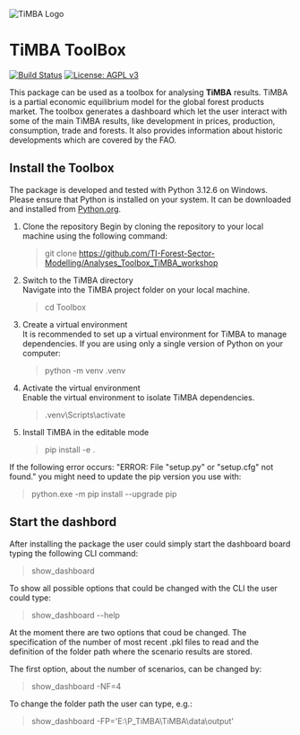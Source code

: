 ![TiMBA Logo](https://raw.githubusercontent.com/TI-Forest-Sector-Modelling/TiMBA/ToolBox_implementation_cm/images/timba_toolbox_logo.png)

# TiMBA ToolBox

[![Build Status](https://github.com/TI-Forest-Sector-Modelling/Analyses_Toolbox_TiMBA_workshop/actions/workflows/actions.yml/badge.svg)](https://github.com/TI-Forest-Sector-Modelling/Analyses_Toolbox_TiMBA_workshop/actions/workflows/actions.yml)
[![License: AGPL v3](https://img.shields.io/badge/License-AGPL_v3-blue.svg)](https://www.gnu.org/licenses/agpl-3.0)

This package can be used as a toolbox for analysing **TiMBA** results. TiMBA is a partial economic equilibrium model for the global forest products market. The toolbox generates a dashboard which let the user interact with some of the main TiMBA results, like development in prices, production, consumption, trade and forests. It also provides information about historic developments which are covered by the FAO.

## Install the Toolbox

The package is developed and tested with Python 3.12.6 on Windows. Please ensure that Python is installed on your system. It can be downloaded and installed
from [Python.org](https://www.python.org/downloads/release/python-3126/).

1. Clone the repository
Begin by cloning the repository to your local machine using the following command: 
    >git clone https://github.com/TI-Forest-Sector-Modelling/Analyses_Toolbox_TiMBA_workshop
   > 
2. Switch to the TiMBA directory  
Navigate into the TiMBA project folder on your local machine.
   >cd Toolbox
   >
3. Create a virtual environment  
It is recommended to set up a virtual environment for TiMBA to manage dependencies. If you are using only a single version of Python on your computer:
   >python -m venv .venv
   >
1. Activate the virtual environment  
Enable the virtual environment to isolate TiMBA dependencies. 
   >.venv\Scripts\activate
   >
1. Install TiMBA in the editable mode  
   >pip install -e .

If the following error occurs: "ERROR: File "setup.py" or "setup.cfg" not found."
you might need to update the pip version you use with: 
>python.exe -m pip install --upgrade pip

## Start the dashbord
After installing the package the user could simply start the dashboard board typing the following CLI command:
> show_dashboard

To show all possible options that could be changed with the CLI the user could type:
> show_dashboard --help

At the moment there are two options that coud be changed. The specification of the number of most recent .pkl files to read and 
the definition of the folder path where the scenario results are stored.

The first option, about the number of scenarios, can be changed by:
> show_dashboard -NF=4

To change the folder path the user can type, e.g.:
> show_dashboard -FP='E:\P_TiMBA\TiMBA\data\output'